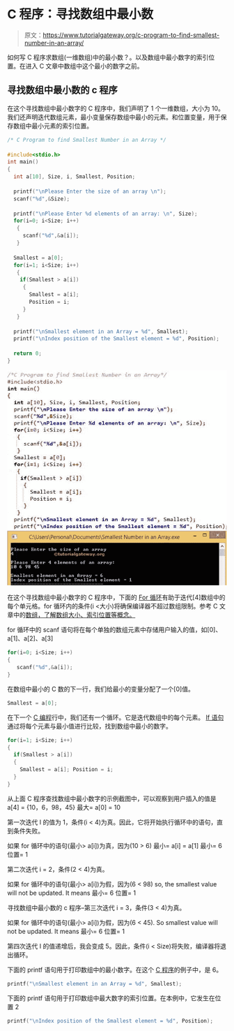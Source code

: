 # C 程序：寻找数组中最小数

> 原文：<https://www.tutorialgateway.org/c-program-to-find-smallest-number-in-an-array/>

如何写 C 程序求数组(一维数组)中的最小数？。以及数组中最小数字的索引位置。在进入 C 文章中数组中这个最小的数字之前。

## 寻找数组中最小数的 c 程序

在这个寻找数组中最小数字的 C 程序中，我们声明了 1 个一维数组，大小为 10。我们还声明迭代数组元素，最小变量保存数组中最小的元素。和位置变量，用于保存数组中最小元素的索引位置。

```c
/* C Program to find Smallest Number in an Array */

#include<stdio.h>
int main()
{
  int a[10], Size, i, Smallest, Position;

  printf("\nPlease Enter the size of an array \n");
  scanf("%d",&Size);

  printf("\nPlease Enter %d elements of an array: \n", Size);
  for(i=0; i<Size; i++)
   {
   	 scanf("%d",&a[i]);
   }   

  Smallest = a[0];
  for(i=1; i<Size; i++)
   {
    if(Smallest > a[i])
     {
       Smallest = a[i];
       Position = i;
	 }   
   }

  printf("\nSmallest element in an Array = %d", Smallest);
  printf("\nIndex position of the Smallest element = %d", Position);

  return 0;
}
```

![C Program to find Smallest Number in an Array](img/4ae81ed63136943db533a977222c096e.png)

在这个寻找数组中最小数字的 C 程序中，下面的 [For 循环](https://www.tutorialgateway.org/for-loop-in-c-programming/)有助于迭代[4]数组中的每个单元格。for 循环内的条件(i <大小)将确保编译器不超过数组限制。参考 C 文章中的[数组，了解数组大小、索引位置等概念。](https://www.tutorialgateway.org/array-in-c/)

for 循环中的 scanf 语句将在每个单独的数组元素中存储用户输入的值，如[0]、a[1]、a[2]、a[3]

```c
for(i=0; i<Size; i++) 
{ 
   scanf("%d",&a[i]); 
}
```

在数组中最小的 C 数的下一行，我们给最小的变量分配了一个[0]值。

```c
Smallest = a[0];
```

在下一个 [C 编程](https://www.tutorialgateway.org/c-programming/)行中，我们还有一个循环。它是迭代数组中的每个元素。 [If 语句](https://www.tutorialgateway.org/if-statement-in-c/)通过将每个元素与最小值进行比较，找到数组中最小的数字。

```c
for(i=1; i<Size; i++) 
{ 
  if(Smallest > a[i]) 
  { 
    Smallest = a[i]; Position = i; 
  } 
}

```

从上面 C 程序查找数组中最小数字的示例截图中，可以观察到用户插入的值是
a[4] = {10，6，98，45}
最大= a[0] = 10

第一次迭代
I 的值为 1，条件(i < 4)为真。因此，它将开始执行循环中的语句，直到条件失败。

如果 for 循环中的语句(最小> a[i])为真，因为(10 > 6)
最小= a[i] = a[1]
最小= 6
位置= 1

第二次迭代
i = 2，条件(2 < 4)为真。

如果 for 循环中的语句(最小> a[i])为假，因为(6 < 98) so, the smallest value will not be updated. It means
最小= 6
位置= 1

寻找数组中最小数的 c 程序–第三次迭代
i = 3，条件(3 < 4)为真。

如果 for 循环中的语句(最小> a[i])为假，因为(6 < 45). So smallest value will not be updated. It means
最小= 6
位置= 1

第四次迭代
I 的值递增后，我会变成 5。因此，条件(i < Size)将失败，编译器将退出循环。

下面的 printf 语句用于打印数组中的最小数字。在这个 [C 程序](https://www.tutorialgateway.org/c-programming-examples/)的例子中，是 6。

```c
printf("\nSmallest element in an Array = %d", Smallest);
```

下面的 printf 语句用于打印数组中最大数字的索引位置。在本例中，它发生在位置 2

```c
printf("\nIndex position of the Smallest element = %d", Position);
```